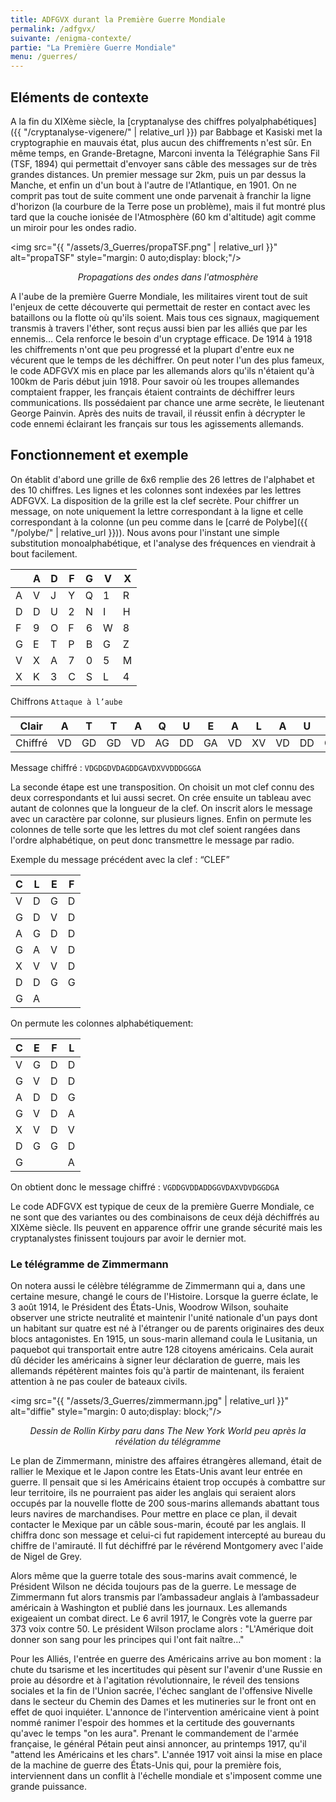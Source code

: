 ```yaml
---
title: ADFGVX durant la Première Guerre Mondiale
permalink: /adfgvx/
suivante: /enigma-contexte/
partie: "La Première Guerre Mondiale"
menu: /guerres/
---
```


## Eléments de contexte

A la fin du XIXème siècle, la [cryptanalyse des chiffres polyalphabétiques]({{ "/cryptanalyse-vigenere/" | relative_url }}) par Babbage et Kasiski met la cryptographie en mauvais état, plus aucun des chiffrements n'est sûr.
En même temps, en Grande-Bretagne, Marconi inventa la Télégraphie Sans Fil (TSF, 1894) qui permettait d'envoyer sans câble des messages sur de très grandes distances. Un premier message sur 2km, puis un par dessus la Manche, et enfin un d'un bout à l'autre de l'Atlantique, en 1901. On ne comprit pas tout de suite comment une onde parvenait à franchir la ligne d'horizon (la courbure de la Terre pose un problème), mais il fut montré plus tard que la couche ionisée de l'Atmosphère (60 km d'altitude) agit comme un miroir pour les ondes radio.

<img src="{{ "/assets/3_Guerres/propaTSF.png" | relative_url }}" alt="propaTSF" style="margin: 0 auto;display: block;"/>
<p align="center"> <em> Propagations des ondes dans l'atmosphère </em> </p>

A l'aube de la première Guerre Mondiale, les militaires virent tout de suit l'enjeux de cette découverte qui permettait de rester en contact avec les bataillons ou la flotte où qu'ils soient. Mais tous ces signaux, magiquement transmis à travers l'éther, sont reçus aussi bien par les alliés que par les ennemis… Cela renforce le besoin d'un cryptage efficace.
De 1914 à 1918 les chiffrements n'ont que peu progressé et la plupart d'entre eux ne vécurent que le temps de les déchiffrer. On peut noter l'un des plus fameux, le code ADFGVX mis en place par les allemands alors qu'ils n'étaient qu'à 100km de Paris début juin 1918. Pour savoir où les troupes allemandes comptaient frapper, les français étaient contraints de déchiffrer leurs communications. Ils possédaient par chance une arme secrète, le lieutenant George Painvin. Après des nuits de travail, il réussit enfin à décrypter le code ennemi éclairant les français sur tous les agissements allemands.

## Fonctionnement et exemple

On établit d'abord une grille de 6x6 remplie des 26 lettres de l'alphabet et des 10 chiffres. Les lignes et les colonnes sont indexées par les lettres ADFGVX. La disposition de la grille est la clef secrète. Pour chiffrer un message, on note uniquement la lettre correspondant à la ligne et celle correspondant à la colonne (un peu comme dans le [carré de Polybe]({{ "/polybe/" | relative_url }})). Nous avons pour l'instant une simple substitution monoalphabétique, et l'analyse des fréquences en viendrait à bout facilement.

|   | A | D | F | G | V | X |
|---|---|---|---|:-:|---|---|
| A | V | J | Y | Q | 1 | R |
| D | D | U | 2 | N | I | H |
| F | 9 | O | F | 6 | W | 8 |
| G | E | T | P | B | G | Z |
| V | X | A | 7 | 0 | 5 | M |
| X | K | 3 | C | S | L | 4 |


Chiffrons `Attaque à l’aube`

| Clair   | A  | T  | T  |  A | Q  | U  | E  | A  | L  | A  | U  | B  | E  |
|---------|----|----|----|:--:|----|----|----|----|----|----|----|----|----|
| Chiffré | VD | GD | GD | VD | AG | DD | GA | VD | XV | VD | DD | GG | GA |

Message chiffré : `VDGDGDVDAGDDGAVDXVVDDDGGGA`

La seconde étape est une transposition. On choisit un mot clef connu des deux correspondants et lui aussi secret.  On crée ensuite un tableau avec autant de colonnes que la longueur de la clef. On inscrit alors le message avec un caractère par colonne, sur plusieurs lignes. Enfin on permute les colonnes de telle sorte que les lettres du mot clef soient rangées dans l'ordre alphabétique, on peut donc transmettre le message par radio.

Exemple du message précédent avec la clef : “CLEF”

| C | L | E | F |
|---|---|---|---|
| V | D | G | D |
| G | D | V | D |
| A | G | D | D |
| G | A | V | D |
| X | V | V | D |
| D | D | G | G |
| G | A |   |   |

On permute les colonnes alphabétiquement:

| C | E | F | L |
|---|---|---|---|
| V | G | D | D |
| G | V | D | D |
| A | D | D | G |
| G | V | D | A |
| X | V | D | V |
| D | G | G | D |
| G |   |   | A |


On obtient donc le message chiffré : `VGDDGVDDADDGGVDAXVDVDGGDGA`

Le code ADFGVX est typique de ceux de la première Guerre Mondiale, ce ne sont que des variantes ou des combinaisons de ceux déjà déchiffrés au XIXème siècle. Ils peuvent en apparence offrir une grande sécurité mais les cryptanalystes finissent toujours par avoir le dernier mot.

### Le télégramme de Zimmermann

On notera aussi le célèbre télégramme de Zimmermann qui a, dans une certaine mesure, changé le cours de l'Histoire. Lorsque la guerre éclate, le 3 août 1914, le Président des États-Unis, Woodrow Wilson, souhaite observer une stricte neutralité et maintenir l'unité nationale d'un pays dont un habitant sur quatre est né à l'étranger ou de parents originaires des deux blocs antagonistes. En 1915, un sous-marin allemand coula le Lusitania, un paquebot qui transportait entre autre 128 citoyens américains. Cela aurait dû décider les américains à signer leur déclaration de guerre, mais les allemands répétèrent maintes fois qu'à partir de maintenant, ils feraient attention à ne pas couler de bateaux civils.

<img src="{{ "/assets/3_Guerres/zimmermann.jpg" | relative_url }}" alt="diffie" style="margin: 0 auto;display: block;"/>
<p align="center"> <em> Dessin de Rollin Kirby paru dans The New York World peu après la révélation du télégramme </em> </p>

Le plan de Zimmermann, ministre des affaires étrangères allemand, était de rallier le Mexique et le Japon contre les Etats-Unis avant leur entrée en guerre. Il pensait que si les Américains étaient trop occupés à combattre sur leur territoire, ils ne pourraient pas aider les anglais qui seraient alors occupés par la nouvelle flotte de 200 sous-marins allemands abattant tous leurs navires de marchandises. Pour mettre en place ce plan, il devait contacter le Mexique par un câble sous-marin, écouté par les anglais. Il chiffra donc son message et celui-ci fut rapidement intercepté au bureau du chiffre de l'amirauté. Il fut déchiffré par le révérend Montgomery avec l'aide de Nigel de Grey.

Alors même que la guerre totale des sous-marins avait commencé, le Président Wilson ne décida toujours pas de la guerre. Le message de Zimmermann fut alors transmis par l’ambassadeur anglais à l’ambassadeur américain à Washington et publié dans les journaux. Les allemands exigeaient un combat direct. Le 6 avril 1917, le Congrès vote la guerre par 373 voix contre 50. Le président Wilson proclame alors : "L'Amérique doit donner son sang pour les principes qui l'ont fait naître..."

Pour les Alliés, I'entrée en guerre des Américains arrive au bon moment : la chute du tsarisme et les incertitudes qui pèsent sur l'avenir d'une Russie en proie au désordre et à l'agitation révolutionnaire, le réveil des tensions sociales et la fin de l'Union sacrée, l'échec sanglant de l'offensive Nivelle dans le secteur du Chemin des Dames et les mutineries sur le front ont en effet de quoi inquiéter. L'annonce de l'intervention américaine vient à point nommé ranimer l'espoir des hommes et la certitude des gouvernants qu'avec le temps "on les aura". Prenant le commandement de l'armée française, le général Pétain peut ainsi annoncer, au printemps 1917, qu'il "attend les Américains et les chars". L'année 1917 voit ainsi la mise en place de la machine de guerre des États-Unis qui, pour la première fois, interviennent dans un conflit à l'échelle mondiale et s'imposent comme une grande puissance.
